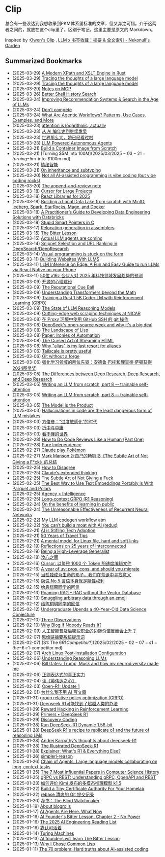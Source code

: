 # Clip
总会有一些没达到我想收录到PKM体系里标准的文章，但又弃之可惜。介于这两者之间的，就放在这个clip里了。区别于笔记，这里主要是原文的 Markdown。

Inspired by :[Owen's Clip](https://github.com/theowenyoung/clip) , [LLM x 书签收藏：摘要 & 全文索引 - Nekonull's Garden](https://nekonull.me/posts/llm_x_bookmark/)

## Summarized Bookmarks
- (2025-03-29) [A Modern XPath and XSLT Engine in Rust](2025/03/2025-03-29-a-modern-xpath-and-xslt-engine-in-rust.md)
- (2025-03-29) [Tracing the thoughts of a large language model](2025/03/2025-03-29-tracing-the-thoughts-of-a-large-language-model.md)
- (2025-03-29) [Tracing the thoughts of a large language model](2025/03/2025-03-29-tracing-the-thoughts-of-a-large-language-model.md)
- (2025-03-29) [Notes on MCP](2025/03/2025-03-29-notes-on-mcp.md)
- (2025-03-26) [Better Shell History Search](2025/03/2025-03-26-better-shell-history-search.md)
- (2025-03-24) [Improving Recommendation Systems & Search in the Age of LLMs](2025/03/2025-03-24-improving-recommendation-systems-&-search-in-the-age-of-llms.md)
- (2025-03-24) [Don't compete](2025/03/2025-03-24-don't-compete.md)
- (2025-03-24) [What Are Agentic Workflows? Patterns, Use Cases, Examples, and More](2025/03/2025-03-24-what-are-agentic-workflows-patterns,-use-cases,-examples,-and-more.md)
- (2025-03-23) [attention is logarithmic, actually](2025/03/2025-03-23-attention-is-logarithmic,-actually.md)
- (2025-03-23) [从 AI 编年史到继续发呆](2025/03/2025-03-23-从-ai-编年史到继续发呆.md)
- (2025-03-23) [世界那么大，她已经看过啦](2025/03/2025-03-23-世界那么大，她已经看过啦.md)
- (2025-03-23) [LLM Powered Autonomous Agents](2025/03/2025-03-23-llm-powered-autonomous-agents.md)
- (2025-03-21) [Build a Container Image from Scratch](2025/03/2025-03-21-build-a-container-image-from-scratch.md)
- (2025-03-21) [Turning $5M Into $100M](2025/03/2025-03-21-turning-$5m-into-$100m.md)
- (2025-03-21) [情绪智能](2025/03/2025-03-21-情绪智能.md)
- (2025-03-21) [On inheritance and subtyping](2025/03/2025-03-21-on-inheritance-and-subtyping.md)
- (2025-03-20) [Not all AI-assisted programming is vibe coding (but vibe coding rocks)](2025/03/2025-03-20-not-all-ai-assisted-programming-is-vibe-coding-(but-vibe-coding-rocks).md)
- (2025-03-20) [The append-and-review note](2025/03/2025-03-20-the-append-and-review-note.md)
- (2025-03-18) [Cursor for Large Projects](2025/03/2025-03-18-cursor-for-large-projects.md)
- (2025-03-18) [React Libraries for 2025](2025/03/2025-03-18-react-libraries-for-2025.md)
- (2025-03-18) [Building a Local Data Lake from scratch with MinIO, Iceberg, Spark, StarRocks, Mage, and Docker](2025/03/2025-03-18-building-a-local-data-lake-from-scratch-with-minio,-iceberg,-spark,-starrocks,-mage,-and-docker.md)
- (2025-03-18) [A Practitioner’s Guide to Developing Data Engineering Solutions with Databricks](2025/03/2025-03-18-a-practitioner’s-guide-to-developing-data-engineering-solutions-with-databricks.md)
- (2025-03-18) [Stupid Smart Pointers in C](2025/03/2025-03-18-stupid-smart-pointers-in-c.md)
- (2025-03-17) [Relocation generation in assemblers](2025/03/2025-03-17-relocation-generation-in-assemblers.md)
- (2025-03-15) [The Bitter Lesson](2025/03/2025-03-15-the-bitter-lesson.md)
- (2025-03-15) [Actual LLM agents are coming](2025/03/2025-03-15-actual-llm-agents-are-coming.md)
- (2025-03-14) [Snippet Selection and URL Ranking in DeepSearch/DeepResearch](2025/03/2025-03-14-snippet-selection-and-url-ranking-in-deepsearch-deepresearch.md)
- (2025-03-14) [Visual programming is stuck on the form](2025/03/2025-03-14-visual-programming-is-stuck-on-the-form.md)
- (2025-03-11) [Building Websites With LLMS](2025/03/2025-03-11-building-websites-with-llms.md)
- (2025-03-11) [LLM Inference on Edge: A Fun and Easy Guide to run LLMs via React Native on your Phone](2025/03/2025-03-11-llm-inference-on-edge-a-fun-and-easy-guide-to-run-llms-via-react-native-on-your-phone.md)
- (2025-03-11) [50位 a16z 合伙人对 2025 年科技领域发展趋势的预测](2025/03/2025-03-11-50位-a16z-合伙人对-2025-年科技领域发展趋势的预测.md)
- (2025-03-09) [开源的心理建设](2025/03/2025-03-09-开源的心理建设.md)
- (2025-03-09) [The Reputational Cue Ball](2025/03/2025-03-09-the-reputational-cue-ball.md)
- (2025-03-09) [Understanding Transformers beyond the Math](2025/03/2025-03-09-understanding-transformers-beyond-the-math.md)
- (2025-03-09) [Training a Rust 1.5B Coder LM with Reinforcement Learning (GRPO)](2025/03/2025-03-09-training-a-rust-1.5b-coder-lm-with-reinforcement-learning-(grpo).md)
- (2025-03-09) [The State of LLM Reasoning Models](2025/03/2025-03-09-the-state-of-llm-reasoning-models.md)
- (2025-03-09) [Cutting-edge web scraping techniques at NICAR](2025/03/2025-03-09-cutting-edge-web-scraping-techniques-at-nicar.md)
- (2025-03-08) [在 Proxy 环境中使用 GitHub SSH 的 git 操作](2025/03/2025-03-08-在-proxy-环境中使用-github-ssh-的-git-操作.md)
- (2025-03-08) [DeepSeek's open-source week and why it's a big deal](2025/03/2025-03-08-deepseek's-open-source-week-and-why-it's-a-big-deal.md)
- (2025-03-08) [The Landscape of Lisp](2025/03/2025-03-08-the-landscape-of-lisp.md)
- (2025-03-08) [Paper: Ironies of Automation](2025/03/2025-03-08-paper-ironies-of-automation.md)
- (2025-03-08) [The Cursed Art of Streaming HTML](2025/03/2025-03-08-the-cursed-art-of-streaming-html.md)
- (2025-03-08) [Why "alias" is my last resort for aliases](2025/03/2025-03-08-why-alias-is-my-last-resort-for-aliases.md)
- (2025-03-06) [Tailscale is pretty useful](2025/03/2025-03-06-tailscale-is-pretty-useful.md)
- (2025-03-06) [Git without a forge](2025/03/2025-03-06-git-without-a-forge.md)
- (2025-03-06) [强化学习领域的两位先驱：安德鲁·巴托和理查德·萨顿获得2024图灵奖](2025/03/2025-03-06-强化学习领域的两位先驱：安德鲁·巴托和理查德·萨顿获得2024图灵奖.md)
- (2025-03-05) [The Differences between Deep Research, Deep Research, and Deep Research](2025/03/2025-03-05-the-differences-between-deep-research,-deep-research,-and-deep-research.md)
- (2025-03-05) [Writing an LLM from scratch, part 8 -- trainable self-attention](2025/03/2025-03-05-writing-an-llm-from-scratch,-part-8----trainable-self-attention.md)
- (2025-03-05) [Writing an LLM from scratch, part 8 -- trainable self-attention](2025/03/2025-03-05-writing-an-llm-from-scratch,-part-8----trainable-self-attention.md)
- (2025-03-05) [The Model is the Product](2025/03/2025-03-05-the-model-is-the-product.md)
- (2025-03-03) [Hallucinations in code are the least dangerous form of LLM mistakes](2025/03/2025-03-03-hallucinations-in-code-are-the-least-dangerous-form-of-llm-mistakes.md)
- (2025-03-03) [方俊彦：“过度敏感化”的时代](2025/03/2025-03-03-方俊彦：“过度敏感化”的时代.md)
- (2025-03-03) [折中与中庸](2025/03/2025-03-03-折中与中庸.md)
- (2025-03-03) [看不懂的世界](2025/03/2025-03-03-看不懂的世界.md)
- (2025-02-28) [How to Do Code Reviews Like a Human (Part One)](2025/02/2025-02-28-how-to-do-code-reviews-like-a-human-(part-one).md)
- (2025-02-28) [Pure Independence](2025/02/2025-02-28-pure-independence.md)
- (2025-02-27) [Claude play Pokémon](2025/02/2025-02-27-claude-play-pokémon.md)
- (2025-02-27) [Mark Manson 对自己的畅销书《The Subtle Art of Not Giving a F*ck》的总结](2025/02/2025-02-27-mark-manson-对自己的畅销书《the-subtle-art-of-not-giving-a-f-ck》的总结.md)
- (2025-02-25) [How to Disagree](2025/02/2025-02-25-how-to-disagree.md)
- (2025-02-25) [Claude's extended thinking](2025/02/2025-02-25-claude's-extended-thinking.md)
- (2025-02-25) [The Subtle Art of Not Giving a Fuck](2025/02/2025-02-25-the-subtle-art-of-not-giving-a-fuck.md)
- (2025-02-25) [The Best Way to Use Text Embeddings Portably is With Parquet and Polars](2025/02/2025-02-25-the-best-way-to-use-text-embeddings-portably-is-with-parquet-and-polars.md)
- (2025-02-25) [Agency > Intelligence](2025/02/2025-02-25-agency-intelligence.md)
- (2025-02-25) [Long-context GRPO (R1 Reasoning)](2025/02/2025-02-25-long-context-grpo-(r1-reasoning).md)
- (2025-02-24) [On the benefits of learning in public](2025/02/2025-02-24-on-the-benefits-of-learning-in-public.md)
- (2025-02-24) [The Unreasonable Effectiveness of Recurrent Neural Networks](2025/02/2025-02-24-the-unreasonable-effectiveness-of-recurrent-neural-networks.md)
- (2025-02-22) [My LLM codegen workflow atm](2025/02/2025-02-22-my-llm-codegen-workflow-atm.md)
- (2025-02-22) [You can’t build a moat with AI (redux)](2025/02/2025-02-22-you-can’t-build-a-moat-with-ai-(redux).md)
- (2025-02-21) [AI is Stifling Tech Adoption](2025/02/2025-02-21-ai-is-stifling-tech-adoption.md)
- (2025-02-21) [50 Years of Travel Tips](2025/02/2025-02-21-50-years-of-travel-tips.md)
- (2025-02-21) [A mental model for Linux file, hard and soft links](2025/02/2025-02-21-a-mental-model-for-linux-file,-hard-and-soft-links.md)
- (2025-02-19) [Reflections on 25 years of Interconnected](2025/02/2025-02-19-reflections-on-25-years-of-interconnected.md)
- (2025-02-19) [Being a High-Leverage Generalist](2025/02/2025-02-19-being-a-high-leverage-generalist.md)
- (2025-02-18) [汝心之固](2025/02/2025-02-18-汝心之固.md)
- (2025-02-16) [Cursor: 以每秒 1000 个 Token 的速度编辑文件](2025/02/2025-02-16-cursor-以每秒-1000-个-token-的速度编辑文件.md)
- (2025-02-16) [A year of uv: pros, cons, and should you migrate](2025/02/2025-02-16-a-year-of-uv-pros,-cons,-and-should-you-migrate.md)
- (2025-02-15) [当孤独成为生命的影子，我们在荒诞中寻找意义](2025/02/2025-02-15-当孤独成为生命的影子，我们在荒诞中寻找意义.md)
- (2025-02-15) [隐说 No.5 言语本身就是隐性权利](2025/02/2025-02-15-隐说-no.5-言语本身就是隐性权利.md)
- (2025-02-15) [给袁祺茵同学的回信](2025/02/2025-02-15-给袁祺茵同学的回信.md)
- (2025-02-13) [Roaming RAG – RAG without the Vector Database](2025/02/2025-02-13-roaming-rag-–-rag-without-the-vector-database.md)
- (2025-02-13) [Smuggling arbitrary data through an emoji](2025/02/2025-02-13-smuggling-arbitrary-data-through-an-emoji.md)
- (2025-02-12) [给陈桐玥同学的回信](2025/02/2025-02-12-给陈桐玥同学的回信.md)
- (2025-02-12) [Undergraduate Upends a 40-Year-Old Data Science Conjecture](2025/02/2025-02-12-undergraduate-upends-a-40-year-old-data-science-conjecture.md)
- (2025-02-10) [Three Observations](2025/02/2025-02-10-three-observations.md)
- (2025-02-10) [Why Blog If Nobody Reads It?](2025/02/2025-02-10-why-blog-if-nobody-reads-it.md)
- (2025-02-09) [人工智能普及后哪些职业的边际价值反而会上升？](2025/02/2025-02-09-人工智能普及后哪些职业的边际价值反而会上升？.md)
- (2025-02-07) [思维链摘要系统提示词](2025/02/2025-02-07-思维链摘要系统提示词.md)
- (2025-02-07) [S1: The $6 R1 Competitor?](2025/02/2025-02-07-s1-the-$6-r1-competitor.md)
- (2025-02-07) [Arch Linux Post-Installation Configuration](2025/02/2025-02-07-arch-linux-post-installation-configuration.md)
- (2025-02-06) [Understanding Reasoning LLMs](2025/02/2025-02-06-understanding-reasoning-llms.md)
- (2025-02-06) [Bill Gates: Trump, Musk and how my neurodiversity made me](2025/02/2025-02-06-bill-gates-trump,-musk-and-how-my-neurodiversity-made-me.md)
- (2025-02-06) [正则表达式的真正实力](2025/02/2025-02-06-正则表达式的真正实力.md)
- (2025-02-04) [读《英伟达之心》](2025/02/2025-02-04-读《英伟达之心》.md)
- (2025-02-03) [Open-R1: Update 1](2025/02/2025-02-03-open-r1-update-1.md)
- (2025-02-01) [为什么我不用 AI 写文章](2025/02/2025-02-01-为什么我不用-ai-写文章.md)
- (2025-01-31) [group relative policy optimization (GRPO)](2025/01/2025-01-31-group-relative-policy-optimization-(grpo).md)
- (2025-01-31) [Deepseek R1可能找到了超越人类的办法](2025/01/2025-01-31-deepseek-r1可能找到了超越人类的办法.md)
- (2025-01-29) [Reward Hacking in Reinforcement Learning](2025/01/2025-01-29-reward-hacking-in-reinforcement-learning.md)
- (2025-01-29) [Primers • DeepSeek R1](2025/01/2025-01-29-primers-•-deepseek-r1.md)
- (2025-01-29) [Discovery Coding](2025/01/2025-01-29-discovery-coding.md)
- (2025-01-28) [Run DeepSeek-R1 Dynamic 1.58-bit](2025/01/2025-01-28-run-deepseek-r1-dynamic-1.58-bit.md)
- (2025-01-28) [DeepSeek R1's recipe to replicate o1 and the future of reasoning LMs](2025/01/2025-01-28-deepseek-r1's-recipe-to-replicate-o1-and-the-future-of-reasoning-lms.md)
- (2025-01-28) [Andrej Karpathy's thoughts about deepseek-R1](2025/01/2025-01-28-andrej-karpathy's-thoughts-about-deepseek-r1.md)
- (2025-01-28) [The Illustrated DeepSeek-R1](2025/01/2025-01-28-the-illustrated-deepseek-r1.md)
- (2025-01-28) [Explainer: What's R1 & Everything Else?](2025/01/2025-01-28-explainer-what's-r1-&-everything-else.md)
- (2025-01-26) [simplerl-reason](2025/01/2025-01-26-simplerl-reason.md)
- (2025-01-26) [Chain of Agents: Large language models collaborating on long-context tasks](2025/01/2025-01-26-chain-of-agents-large-language-models-collaborating-on-long-context-tasks.md)
- (2025-01-25) [The 7 Most Influential Papers in Computer Science History](2025/01/2025-01-25-the-7-most-influential-papers-in-computer-science-history.md)
- (2025-01-25) [gRPC vs REST: Understanding gRPC, OpenAPI and REST](2025/01/2025-01-25-grpc-vs-rest-understanding-grpc,-openapi-and-rest.md)
- (2025-01-23) [如何评价 Kimi 发布的多模态推理模型 k1.5](2025/01/2025-01-23-如何评价-kimi-发布的多模态推理模型-k1.5.md)
- (2025-01-22) [Build a Tiny Certificate Authority For Your Homelab](2025/01/2025-01-22-build-a-tiny-certificate-authority-for-your-homelab.md)
- (2025-01-22) [rebase 清爽的 Git 提交记录](2025/01/2025-01-22-rebase-清爽的-git-提交记录.md)
- (2025-01-20) [荐书：The Blind Watchmaker](2025/01/2025-01-20-荐书：the-blind-watchmaker.md)
- (2025-01-19) [About blogrolls](2025/01/2025-01-19-about-blogrolls.md)
- (2025-01-17) [AI Agents Are Here. What Now](2025/01/2025-01-17-ai-agents-are-here.-what-now.md)
- (2025-01-16) [AI Founder's Bitter Lesson. Chapter 2 - No Power](2025/01/2025-01-16-ai-founder's-bitter-lesson.-chapter-2---no-power.md)
- (2025-01-16) [The 2025 AI Engineering Reading List](2025/01/2025-01-16-the-2025-ai-engineering-reading-list.md)
- (2025-01-16) [靠认可活着](2025/01/2025-01-16-靠认可活着.md)
- (2025-01-14) [Turing Machines](2025/01/2025-01-14-turing-machines.md)
- (2025-01-13) [AI founders will learn The Bitter Lesson](2025/01/2025-01-13-ai-founders-will-learn-the-bitter-lesson.md)
- (2025-01-13) [Why I Chose Common Lisp](2025/01/2025-01-13-why-i-chose-common-lisp.md)
- (2025-01-11) [The 70 problem: Hard truths about AI-assisted coding](2025/01/2025-01-11-the-70-problem-hard-truths-about-ai-assisted-coding.md)
